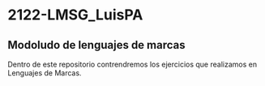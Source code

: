 # 2122-LMSG_LuisPA
## Modoludo de lenguajes de marcas
Dentro de este repositorio contrendremos los ejercicios que realizamos en Lenguajes de Marcas.
